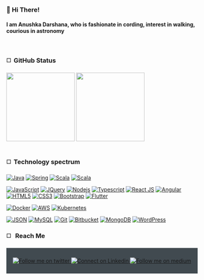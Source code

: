
<div align="left">
<h3 align="left">👋 Hi There!</h3>
<p> <h4> I am Anushka Darshana, who is fashionate in cording, interest in walking, courious in astronomy </h4> 
</p>
</div>
<br>

### :white_medium_square: &nbsp;GitHub Status


<div align="left">
  <img float="left" height="180em" src="https://github-readme-stats-eight-theta.vercel.app/api?username=anushkadar&show_icons=true&include_all_commits=true&count_private=true"/>
  <img float="left" height="180em" src="https://github-readme-stats-eight-theta.vercel.app/api/top-langs/?username=anushkadar&layout=compact&langs_count=8"/>
</div>
<br>

### :white_medium_square: &nbsp;Technology spectrum

[![Java](https://img.shields.io/badge/Java-ED8B00?style=flat&logo=java&logoColor=white&link=https://github.com/anushkadar)](https://github.com/anushkadar) 
[![Spring](https://img.shields.io/badge/spring-%236DB33F.svg?style=flat&logo=spring&logoColor=white&link=https://github.com/anushkadar)](https://github.com/anushkadar) 
[![Scala](https://img.shields.io/badge/scala-%23DC322F.svg?style=flat&logo=scala&logoColor=white&link=https://github.com/anushkadar)](https://github.com/anushkadar) 
[![Scala](https://img.shields.io/badge/C%20Sharp-239120.svg?style=flat&logo=C%20Sharp&logoColor=white&link=https://github.com/anushkadar)](https://github.com/anushkadar)

[![JavaScript](https://img.shields.io/badge/-JavaScript-black?style=flat&logo=javascript&link=https://github.com/anushkadar)](https://github.com/anushkadar) 
[![JQuery](https://img.shields.io/badge/-JQuery-blue?style=flat&logo=jquery&link=https://github.com/anushkadar)](https://github.com/anushkadar) 
[![Nodejs](https://img.shields.io/badge/-Nodejs-green?style=flat&logo=Node.js&link=https://github.com/anushkadar)](https://github.com/anushkadar) 
[![Typescript](https://img.shields.io/badge/-TypeScript-white?style=flat&logo=typescript&link=https://github.com/anushkadar)](https://github.com/anushkadar)
[![React JS](https://img.shields.io/badge/-React-black?style=flat&logo=react&link=https://github.com/anushkadar)](https://github.com/anushkadar) 
[![Angular](https://img.shields.io/badge/-Angular-red?style=flat&logo=angular&link=https://github.com/anushkadar)](https://github.com/anushkadar)
[![HTML5](https://img.shields.io/badge/-HTML5-E34F26?style=flat&logo=html5&logoColor=white&link=https://github.com/anushkadar)](https://github.com/anushkadar) 
[![CSS3](https://img.shields.io/badge/-CSS3-1572B6?style=flat&logo=css3&link=https://github.com/anushkadar)](https://github.com/anushkadar) 
[![Bootstrap](https://img.shields.io/badge/-Bootstrap-563D7C?style=flat&logo=bootstrap&link=https://github.com/anushkadar)](https://github.com/anushkadar) 
[![Flutter](https://img.shields.io/badge/Flutter-%2302569B.svg?style=flat&logo=Flutter&logoColor=white&link=https://github.com/anushkadar)](https://gitlab.com/anushkadar)

[![Docker](https://img.shields.io/badge/-Docker-black?style=flat&logo=docker&link=https://github.com/anushkadar)](https://github.com/anushkadar) 
[![AWS](https://img.shields.io/badge/AWS-%23FF9900.svg?style=flat&logo=amazon-aws&logoColor=white&link=https://github.com/anushkadar)](https://github.com/anushkadar) 
[![Kubernetes](https://img.shields.io/badge/Kubernetes-326CE5.svg?style=flat&logo=Kubernetes&logoColor=white&link=https://github.com/anushkadar)](https://github.com/anushkadar) 

[![JSON](https://img.shields.io/badge/-json-02569B?style=flat&logo=json&link=https://github.com/anushkadar)](https://github.com/anushkadar)
[![MySQL](https://img.shields.io/badge/-MySQL-black?style=flat&logo=mysql&link=https://github.com/anushkadar)](https://github.com/anushkadar)
[![Git](https://img.shields.io/badge/-Git-black?style=flat&logo=git&link=https://github.com/anushkadar)](https://github.com/anushkadar) 
[![Bitbucket](https://img.shields.io/badge/-Bitbucket-blue?style=flat&logo=bitbucket&link=https://github.com/anushkadar)](https://github.com/anushkadar)
[![MongoDB](https://img.shields.io/badge/-MongoDB-FCA121?style=flat&logo=mongodb&link=https://github.com/anushkadar)](https://gitlab.com/anushkadar)
[![WordPress](https://img.shields.io/badge/-WordPress-blue?style=flat&logo=wordpress&link=https://github.com/anushkadar)](https://github.com/anushkadar) 
<br>

### :white_medium_square: &nbsp; Reach Me
<div align="center" style="background:#414a50; padding: 25px 0;">
    <a href="https://twitter.com/#">
        <img src="https://raw.githubusercontent.com/Iwi4a/iwi4a/master/assets/twitter.svg" alt="Follow me on twitter">
    </a>
     <a href="https://www.linkedin.com/in/ivelin-iliev-16272baa/">
        <img src="https://raw.githubusercontent.com/Iwi4a/iwi4a/master/assets/linkedin.svg" alt="Connect on Linkedin">
    </a>
     <a href="https://medium.com/@anushkadarr">
        <img src="https://raw.githubusercontent.com/Iwi4a/iwi4a/master/assets/linkedin.svg" alt="Follow me on medium">
    </a>
</div>
